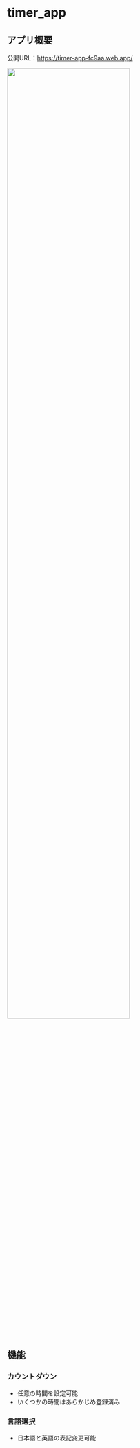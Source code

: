 # timer_app
## アプリ概要
公開URL：https://timer-app-fc9aa.web.app/  

<img src="https://user-images.githubusercontent.com/68209431/158015335-9370a02a-b994-4a8e-aec6-1b5fdbd14edc.gif" width="75%">

## 機能
### カウントダウン
- 任意の時間を設定可能
- いくつかの時間はあらかじめ登録済み

### 言語選択
- 日本語と英語の表記変更可能

